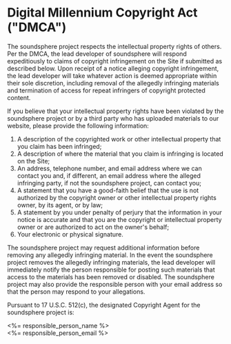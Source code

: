 # Digital Millennium Copyright Act ("DMCA")

The soundsphere project respects the intellectual property rights of others. Per the DMCA, the lead developer of soundsphere will respond expeditiously to claims of copyright infringement on the Site if submitted as described below. Upon receipt of a notice alleging copyright infringement, the lead developer will take whatever action is deemed appropriate within their sole discretion, including removal of the allegedly infringing materials and termination of access for repeat infringers of copyright protected content.

If you believe that your intellectual property rights have been violated by the soundsphere project or by a third party who has uploaded materials to our website, please provide the following information:

1. A description of the copyrighted work or other intellectual property that you claim has been infringed;
2. A description of where the material that you claim is infringing is located on the Site;
3. An address, telephone number, and email address where we can contact you and, if different, an email address where the alleged infringing party, if not the soundsphere project, can contact you;
4. A statement that you have a good-faith belief that the use is not authorized by the copyright owner or other intellectual property rights owner, by its agent, or by law;
5. A statement by you under penalty of perjury that the information in your notice is accurate and that you are the copyright or intellectual property owner or are authorized to act on the owner's behalf;
6. Your electronic or physical signature.

The soundsphere project may request additional information before removing any allegedly infringing material. In the event the soundsphere project removes the allegedly infringing materials, the lead developer will immediately notify the person responsible for posting such materials that access to the materials has been removed or disabled. The soundsphere project may also provide the responsible person with your email address so that the person may respond to your allegations.

Pursuant to 17 U.S.C. 512(c), the designated Copyright Agent for the soundsphere project is:

<%= responsible_person_name %>  
<%= responsible_person_email %>
